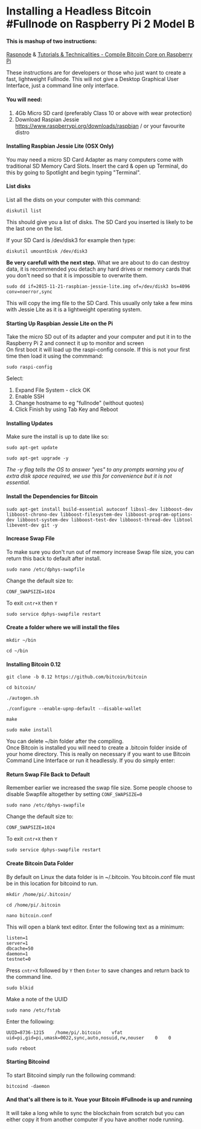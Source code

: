 # Installing a Headless Bitcoin #Fullnode on Raspberry Pi 2 Model B
#### This is mashup of two instructions:
[Raspnode](http://raspnode.com/diyBitcoin.html) & [Tutorials & Technicalities - Compile Bitcoin Core on Raspberry Pi](http://blog.pryds.eu/2014/06/compile-bitcoin-core-on-raspberry-pi.html)

These instructions are for developers or those who just want to create a fast, lightweight Fullnode. This will not give a Desktop Graphical User Interface, just a command line only interface.

#### You will need:
1. 4Gb Micro SD card (preferably Class 10 or above with wear protection)
2. Download Raspian Jessie https://www.raspberrypi.org/downloads/raspbian / or your favourite distro

#### Installing Raspbian Jessie Lite (OSX Only)
You may need a micro SD Card Adapter as many computers come with traditional SD Memory Card Slots. Insert the card & open up Terminal, do this by going to Spotlight and begin typing "Terminal".

#### List disks
List all the dists on your computer with this command:  
```
diskutil list
```  
This should give you a list of disks. The SD Card you inserted is likely to be the last one on the list.  

If your SD Card is /dev/disk3 for example then type:
```
diskutil umountDisk /dev/disk3
```  
**Be very carefull with the next step.** What we are about to do can destroy data, it is recommended you detach any hard drives or memory cards that you don't need so that it is impossible to overwrite them. 
```
sudo dd if=2015-11-21-raspbian-jessie-lite.img of=/dev/disk3 bs=4096 conv=noerror,sync
```   
This will copy the img file to the SD Card. This usually only take a few mins with Jessie Lite as it is a lightweight operating system.   

#### Starting Up Raspbian Jessie Lite on the Pi
Take the micro SD out of its adapter and your computer and put it in to the Raspberry Pi 2 and connect it up to monitor and screen  
On first boot it will load up the raspi-config console. If this is not your first time then load it using the commmand:
```
sudo raspi-config
```
Select:  
1. Expand File System - click OK  
2. Enable SSH  
3. Change hostname to eg "fullnode" (without quotes)   
4. Click Finish by using Tab Key and Reboot  

#### Installing Updates
Make sure the install is up to date like so:   
```
sudo apt-get update
```  
```
sudo apt-get upgrade -y
```  
*The -y flag tells the OS to answer "yes" to any prompts warning you of extra disk space required, we use this for convenience but it is not essential.*  

#### Install the Dependencies for Bitcoin
```
sudo apt-get install build-essential autoconf libssl-dev libboost-dev libboost-chrono-dev libboost-filesystem-dev libboost-program-options-dev libboost-system-dev libboost-test-dev libboost-thread-dev libtool libevent-dev git -y
```

#### Increase Swap File
To make sure you don't run out of memory increase Swap file size, you can return this back to default after install.  
```
sudo nano /etc/dphys-swapfile
```  
Change the default size to:  
```
CONF_SWAPSIZE=1024
```  
To exit ```cntr+X``` then ```Y```  
```
sudo service dphys-swapfile restart
```  

#### Create a folder where we will install the files
```
mkdir ~/bin
```  
```
cd ~/bin
```

#### Installing Bitcoin 0.12    
```
git clone -b 0.12 https://github.com/bitcoin/bitcoin
```  
```
cd bitcoin/
```  
```
./autogen.sh
```  
```
./configure --enable-upnp-default --disable-wallet
```  
```
make
``` 
```
sudo make install
```  

You can delete ~/bin folder after the compiling.  
Once Bitcoin is installed you will need to create a .bitcoin folder inside of your home directory. This is really on necessary if you want to use Bitcoin Command Line Interface or run it headlessly. If you do simply enter:

#### Return Swap File Back to Default
Remember earlier we increased the swap file size. Some people choose to disable Swapfile altogether by setting ```CONF_SWAPSIZE=0```   
```
sudo nano /etc/dphys-swapfile
```  
Change the default size to:  
```
CONF_SWAPSIZE=1024
```  
To exit ```cntr+X``` then ```Y```  
```
sudo service dphys-swapfile restart
```  
#### Create Bitcoin Data Folder
By default on Linux the data folder is in ~/.bitcoin. You bitcoin.conf file must be in this location for bitcoind to run.
```
mkdir /home/pi/.bitcoin/
```   
```
cd /home/pi/.bitcoin
```  
```
nano bitcoin.conf
```  
This will open a blank text editor. Enter the following text as a minimum:
```
listen=1
server=1
dbcache=50
daemon=1
testnet=0
```
Press ```cntr+X``` followed by ```Y``` then ```Enter``` to save changes and return back to the command line.  
```
sudo blkid
```  
Make a note of the UUID

```
sudo nano /etc/fstab
```  
Enter the following:  
```
UUID=8736-1215    /home/pi/.bitcoin    vfat uid=pi,gid=pi,umask=0022,sync,auto,nosuid,rw,nouser    0    0
```  
```
sudo reboot
```  
#### Starting Bitcoind
To start Bitcoind simply run the following command:  
```
bitcoind -daemon
```
#### And that's all there is to it. Youe your Bitcoin #Fullnode is up and running  
It will take a long while to sync the blockchain from scratch but you can either copy it from another computer if you have another node running.
